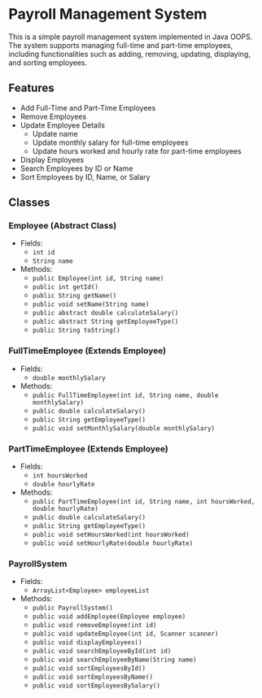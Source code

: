 # Payroll Management System

This is a simple payroll management system implemented in Java OOPS. The system supports managing full-time and part-time employees, including functionalities such as adding, removing, updating, displaying, and sorting employees.

## Features

- Add Full-Time and Part-Time Employees
- Remove Employees
- Update Employee Details
  - Update name
  - Update monthly salary for full-time employees
  - Update hours worked and hourly rate for part-time employees
- Display Employees
- Search Employees by ID or Name
- Sort Employees by ID, Name, or Salary

## Classes

### Employee (Abstract Class)

- Fields:
  - `int id`
  - `String name`
- Methods:
  - `public Employee(int id, String name)`
  - `public int getId()`
  - `public String getName()`
  - `public void setName(String name)`
  - `public abstract double calculateSalary()`
  - `public abstract String getEmployeeType()`
  - `public String toString()`

### FullTimeEmployee (Extends Employee)

- Fields:
  - `double monthlySalary`
- Methods:
  - `public FullTimeEmployee(int id, String name, double monthlySalary)`
  - `public double calculateSalary()`
  - `public String getEmployeeType()`
  - `public void setMonthlySalary(double monthlySalary)`

### PartTimeEmployee (Extends Employee)

- Fields:
  - `int hoursWorked`
  - `double hourlyRate`
- Methods:
  - `public PartTimeEmployee(int id, String name, int hoursWorked, double hourlyRate)`
  - `public double calculateSalary()`
  - `public String getEmployeeType()`
  - `public void setHoursWorked(int hoursWorked)`
  - `public void setHourlyRate(double hourlyRate)`

### PayrollSystem

- Fields:
  - `ArrayList<Employee> employeeList`
- Methods:
  - `public PayrollSystem()`
  - `public void addEmployee(Employee employee)`
  - `public void removeEmployee(int id)`
  - `public void updateEmployee(int id, Scanner scanner)`
  - `public void displayEmployees()`
  - `public void searchEmployeeById(int id)`
  - `public void searchEmployeeByName(String name)`
  - `public void sortEmployeesById()`
  - `public void sortEmployeesByName()`
  - `public void sortEmployeesBySalary()`


